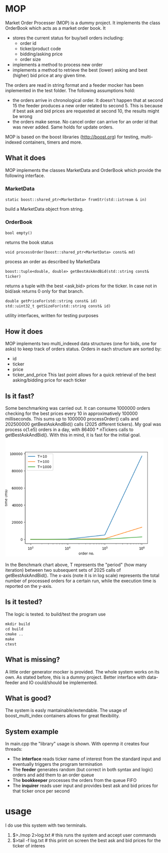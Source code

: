 # MOP
Market Order Processer (MOP) is a dummy project. It implements the class OrderBook which acts as a market order book. It
* stores the current status for buy/sell orders including: 
    * order id
    * ticker/product code
    * bidding/asking price
    * order size
* implements a method to process new order
* implements a method to retrieve the best (lower) asking and best (higher) bid price at any given time.

The orders are read in string format and a feeder mocker has been inplemented in the test folder.
The following assumptions hold:
* the orders arrive in chronological order. It doesn't happen that at second 15 the feeder produces a new order related to second 5. This is because if best ask and bid prices are requested at second 10, the results might be wrong
* the orders make sense. No cancel order can arrive for an order id that was never added. Same holds for update orders. 

MOP is based on the boost libraries (http://boost.org) for testing, multi-indexed containers, timers and more. 
## What it does
MOP implements the classes MarketData and OrderBook which provide the following interface.

### MarketData
    static boost::shared_ptr<MarketData> fromStr(std::istream & in)
build a MarketData object from string.

### OrderBook
    bool empty()
returns the book status

    void processOrder(boost::shared_ptr<MarketData> const& md)
process an order as described by MarketData

    boost::tuple<double, double> getBestAskAndBid(std::string const& ticker)
returns a tuple with the best <ask,bid> prices for the ticker. In case not in bid/ask returns 0 only for that branch.

    double getPriceFor(std::string const& id)
    std::uint32_t getSizeFor(std::string const& id)
utility interfaces, written for testing purposes
## How it does
MOP implements two multi_indexed data structures (one for bids, one for asks) to keep track of orders status. 
Orders in each structure are sorted by:
* id
* ticker
* price
* ticker_and_price
This last point allows for a quick retrieval of the best asking/bidding price for each ticker

## Is it fast?
Some benchmarking was carried out. It can consume 1000000 orders checking for the best prices every 10 in approximatively 100000 milliseconds.
This sums up to 1000000 processOrder() calls and 202500000 getBestAskAndBid() calls (2025 different tickers).
My goal was process o(1.e5) orders in a day, with 86400 * nTickers calls to getBestAskAndBid().
With this in mind, it is fast for the initial goal.
![Benchmark chart](benchmark.png)

In the Benchmark chart above, T represents the "period" (how many iteration) between two subsequent sets of 2025 calls of getBestAskAndBid().
The x-axis (note it is in log scale) represents the total number of processed orders for a certain run, while the execution time is reported on the y-axis.
## Is it tested? 
The logic is tested. 
to build/test the program use
    
    mkdir build
    cd build
    cmake ..
    make
    ctest

## What is missing? 
A little order generator mocker is provided. The whole system works on its own. 
As stated before, this is a dummy project. Better interface with data-feeder and IO could/should be implemented.

## What is good? 
The system is easly mantainable/extendable. The usage of boost_multi_index containers allows for great flexibility.

## System example
In main.cpp the "library" usage is shown. With openmp it creates four threads:
* The **interface** reads ticker name of interest from the standard input and eventually triggers the program termination
* The **feeder** generates random (but correct in both syntax and logic) orders and add them to an order queue
* The **bookkeeper** processes the orders from the queue FIFO
* The **inquirer** reads user input and provides best ask and bid prices for that ticker once per second

# usage
I do use this system with two terminals.
1. $>./mop 2>log.txt # this runs the system and accept user commands
2. $>tail -f log.txt # this print on screen the best ask and bid prices for the ticker of interes